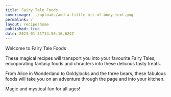```yaml
---
title: Fairy Tale Foods
coverimage: ../uploads/add-a-little-bit-of-body-text.png
permalink: /
layout: recipeshome
published: true
date: 2023-01-31T14:50:16.624Z
---
```

Welcome to Fairy Tale Foods

These magical recipes will transport you into your favourite Fairy Tales, encoporating fantasy foods and chracters into these delicous tasty treats.

From Alice in Wonderland to Goldylocks and the three bears, these fabulous foods will take you on an adventure through the page and into your kitchen.

Magic and mystical fun for all ages!